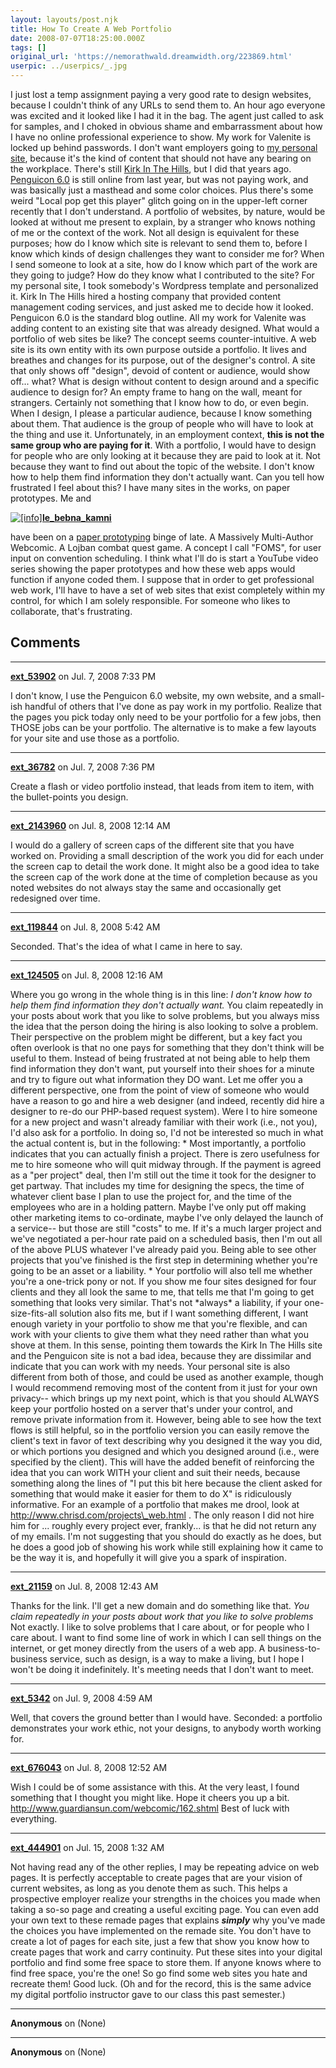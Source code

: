 ```yaml
---
layout: layouts/post.njk
title: How To Create A Web Portfolio
date: 2008-07-07T18:25:00.000Z
tags: []
original_url: 'https://nemorathwald.dreamwidth.org/223869.html'
userpic: ../userpics/_.jpg
---
```

I just lost a temp assignment paying a very good rate to design websites, because I couldn't think of any URLs to send them to. An hour ago everyone was excited and it looked like I had it in the bag. The agent just called to ask for samples, and I choked in obvious shame and embarrassment about how I have no online professional experience to show. My work for Valenite is locked up behind passwords. I don't want employers going to [my personal site](http://nemorathwald.com/), because it's the kind of content that should not have any bearing on the workplace. There's still [Kirk In The Hills](http://kirkinthehills.org), but I did that years ago. [Penguicon 6.0](http://pc6.penguicon.org/) is still online from last year, but was not paying work, and was basically just a masthead and some color choices. Plus there's some weird "Local pop get this player" glitch going on in the upper-left corner recently that I don't understand. A portfolio of websites, by nature, would be looked at without me present to explain, by a stranger who knows nothing of me or the context of the work. Not all design is equivalent for these purposes; how do I know which site is relevant to send them to, before I know which kinds of design challenges they want to consider me for? When I send someone to look at a site, how do I know which part of the work are they going to judge? How do they know what I contributed to the site? For my personal site, I took somebody's Wordpress template and personalized it. Kirk In The Hills hired a hosting company that provided content management coding services, and just asked me to decide how it looked. Penguicon 6.0 is the standard blog outline. All my work for Valenite was adding content to an existing site that was already designed. What would a portfolio of web sites be like? The concept seems counter-intuitive. A web site is its own entity with its own purpose outside a portfolio. It lives and breathes and changes for its purpose, out of the designer's control. A site that only shows off "design", devoid of content or audience, would show off... what? What is design without content to design around and a specific audience to design for? An empty frame to hang on the wall, meant for strangers. Certainly not something that I know how to do, or even begin. When I design, I please a particular audience, because I know something about them. That audience is the group of people who will have to look at the thing and use it. Unfortunately, in an employment context, **this is not the same group who are paying for it**. With a portfolio, I would have to design for people who are only looking at it because they are paid to look at it. Not because they want to find out about the topic of the website. I don't know how to help them find information they don't actually want. Can you tell how frustrated I feel about this? I have many sites in the works, on paper prototypes. Me and

[![[info]](http://p-stat.livejournal.com/img/userinfo.gif)](http://le-bebna-kamni.livejournal.com/profile)[**le\_bebna\_kamni**](http://le-bebna-kamni.livejournal.com/)

have been on a [paper prototyping](http://www.nngroup.com/reports/prototyping/video_stills.html) binge of late. A Massively Multi-Author Webcomic. A Lojban combat quest game. A concept I call "FOMS", for user input on convention scheduling. I think what I'll do is start a YouTube video series showing the paper prototypes and how these web apps would function if anyone coded them. I suppose that in order to get professional web work, I'll have to have a set of web sites that exist completely within my control, for which I am solely responsible. For someone who likes to collaborate, that's frustrating.

## Comments

---

**[ext_53902](https://www.dreamwidth.org/users/ext_53902)** on Jul. 7, 2008 7:33 PM

I don't know, I use the Penguicon 6.0 website, my own website, and a small-ish handful of others that I've done as pay work in my portfolio. Realize that the pages you pick today only need to be your portfolio for a few jobs, then THOSE jobs can be your portfolio. The alternative is to make a few layouts for your site and use those as a portfolio.

---

**[ext_36782](https://www.dreamwidth.org/users/ext_36782)** on Jul. 7, 2008 7:36 PM

Create a flash or video portfolio instead, that leads from item to item, with the bullet-points you design.

---

**[ext_2143960](https://www.dreamwidth.org/users/ext_2143960)** on Jul. 8, 2008 12:14 AM

I would do a gallery of screen caps of the different site that you have worked on. Providing a small description of the work you did for each under the screen cap to detail the work done. It might also be a good idea to take the screen cap of the work done at the time of completion because as you noted websites do not always stay the same and occasionally get redesigned over time.

---

**[ext_119844](https://www.dreamwidth.org/users/ext_119844)** on Jul. 8, 2008 5:42 AM

Seconded. That's the idea of what I came in here to say.

---

**[ext_124505](https://www.dreamwidth.org/users/ext_124505)** on Jul. 8, 2008 12:16 AM

Where you go wrong in the whole thing is in this line: _I don't know how to help them find information they don't actually want._ You claim repeatedly in your posts about work that you like to solve problems, but you always miss the idea that the person doing the hiring is also looking to solve a problem. Their perspective on the problem might be different, but a key fact you often overlook is that no one pays for something that they don't think will be useful to them. Instead of being frustrated at not being able to help them find information they don't want, put yourself into their shoes for a minute and try to figure out what information they DO want. Let me offer you a different perspective, one from the point of view of someone who would have a reason to go and hire a web designer (and indeed, recently did hire a designer to re-do our PHP-based request system). Were I to hire someone for a new project and wasn't already familiar with their work (i.e., not you), I'd also ask for a portfolio. In doing so, I'd not be interested so much in what the actual content is, but in the following: \* Most importantly, a portfolio indicates that you can actually finish a project. There is zero usefulness for me to hire someone who will quit midway through. If the payment is agreed as a "per project" deal, then I'm still out the time it took for the designer to get partway. That includes my time for designing the specs, the time of whatever client base I plan to use the project for, and the time of the employees who are in a holding pattern. Maybe I've only put off making other marketing items to co-ordinate, maybe I've only delayed the launch of a service-- but those are still "costs" to me. If it's a much larger project and we've negotiated a per-hour rate paid on a scheduled basis, then I'm out all of the above PLUS whatever I've already paid you. Being able to see other projects that you've finished is the first step in determining whether you're going to be an asset or a liability. \* Your portfolio will also tell me whether you're a one-trick pony or not. If you show me four sites designed for four clients and they all look the same to me, that tells me that I'm going to get something that looks very similar. That's not \*always\* a liability, if your one-size-fits-all solution also fits me, but if I want something different, I want enough variety in your portfolio to show me that you're flexible, and can work with your clients to give them what they need rather than what you shove at them. In this sense, pointing them towards the Kirk In The Hills site and the Penguicon site is not a bad idea, because they are dissimilar and indicate that you can work with my needs. Your personal site is also different from both of those, and could be used as another example, though I would recommend removing most of the content from it just for your own privacy-- which brings up my next point, which is that you should ALWAYS keep your portfolio hosted on a server that's under your control, and remove private information from it. However, being able to see how the text flows is still helpful, so in the portfolio version you can easily remove the client's text in favor of text describing why you designed it the way you did, or which portions you designed and which you designed around (i.e., were specified by the client). This will have the added benefit of reinforcing the idea that you can work WITH your client and suit their needs, because something along the lines of "I put this bit here because the client asked for something that would make it easier for them to do X" is ridiculously informative. For an example of a portfolio that makes me drool, look at http://www.chrisd.com/projects\_web.html . The only reason I did not hire him for ... roughly every project ever, frankly... is that he did not return any of my emails. I'm not suggesting that you should do exactly as he does, but he does a good job of showing his work while still explaining how it came to be the way it is, and hopefully it will give you a spark of inspiration.

---

**[ext_21159](https://www.dreamwidth.org/users/ext_21159)** on Jul. 8, 2008 12:43 AM

Thanks for the link. I'll get a new domain and do something like that. _You claim repeatedly in your posts about work that you like to solve problems_ Not exactly. I like to solve problems that I care about, or for people who I care about. I want to find some line of work in which I can sell things on the internet, or get money directly from the users of a web app. A business-to-business service, such as design, is a way to make a living, but I hope I won't be doing it indefinitely. It's meeting needs that I don't want to meet.

---

**[ext_5342](https://www.dreamwidth.org/users/ext_5342)** on Jul. 9, 2008 4:59 AM

Well, that covers the ground better than I would have. Seconded: a portfolio demonstrates your work ethic, not your designs, to anybody worth working for.

---

**[ext_676043](https://www.dreamwidth.org/users/ext_676043)** on Jul. 8, 2008 12:52 AM

Wish I could be of some assistance with this. At the very least, I found something that I thought you might like. Hope it cheers you up a bit. http://www.guardiansun.com/webcomic/162.shtml Best of luck with everything.

---

**[ext_444901](https://www.dreamwidth.org/users/ext_444901)** on Jul. 15, 2008 1:32 AM

Not having read any of the other replies, I may be repeating advice on web pages. It is perfectly acceptable to create pages that are your vision of current websites, as long as you denote them as such. This helps a prospective employer realize your strengths in the choices you made when taking a so-so page and creating a useful exciting page. You can even add your own text to these remade pages that explains _**simply**_ why you've made the choices you have implemented on the remade site. You don't have to create a lot of pages for each site, just a few that show you know how to create pages that work and carry continuity. Put these sites into your digital portfolio and find some free space to store them. If anyone knows where to find free space, you're the one! So go find some web sites you hate and recreate them! Good luck. (Oh and for the record, this is the same advice my digital portfolio instructor gave to our class this past semester.)

---

**Anonymous** on (None)



---

**Anonymous** on (None)

